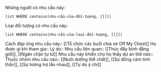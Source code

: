Những người có nhu cầu này:
```dataview
list WHERE contains(nhu-cầu-của-đối-tượng, [[]])
```

Loại đối tượng có nhu cầu này:
```dataview
list WHERE contains(nhu-cầu-của-loại-đối-tượng, [[]])
```

Cách đáp ứng nhu cầu này:: [[Tổ chức các buổi chia sẻ Off My Chest]] 
Họ được gì khi tham gia:: 
Lý do:: 
Nhu cầu liên quan:: [[Thúc đẩy bình đẳng giới]], [[Ngăn chặn tự tử]]
Nhu cầu này khiến cho họ thấy dự án thế nào:: 
Thuộc nhóm nhu cầu nào:: [[Nuôi dưỡng thể chất]], [[Sự đồng cảm tinh thần]], [[Sự tương trợ lẫn nhau]], [[Tự do ý chí]]
